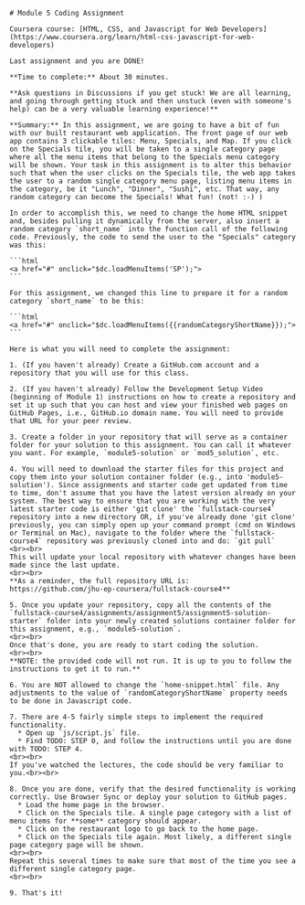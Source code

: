 	# Module 5 Coding Assignment

	Coursera course: [HTML, CSS, and Javascript for Web Developers](https://www.coursera.org/learn/html-css-javascript-for-web-developers)

	Last assignment and you are DONE!

	**Time to complete:** About 30 minutes.

	**Ask questions in Discussions if you get stuck! We are all learning, and going through getting stuck and then unstuck (even with someone's help) can be a very valuable learning experience!**

	**Summary:** In this assignment, we are going to have a bit of fun with our built restaurant web application. The front page of our web app contains 3 clickable tiles: Menu, Specials, and Map. If you click on the Specials tile, you will be taken to a single category page where all the menu items that belong to the Specials menu category will be shown. Your task in this assignment is to alter this behavior such that when the user clicks on the Specials tile, the web app takes the user to a random single category menu page, listing menu items in the category, be it "Lunch", "Dinner", "Sushi", etc. That way, any random category can become the Specials! What fun! (not! :-) )

	In order to accomplish this, we need to change the home HTML snippet and, besides pulling it dynamically from the server, also insert a random category `short_name` into the function call of the following code. Previously, the code to send the user to the "Specials" category was this:

	```html
	<a href="#" onclick="$dc.loadMenuItems('SP');">
	```

	For this assignment, we changed this line to prepare it for a random category `short_name` to be this:

	```html
	<a href="#" onclick="$dc.loadMenuItems({{randomCategoryShortName}});">
	```

	Here is what you will need to complete the assignment:

	1. (If you haven't already) Create a GitHub.com account and a repository that you will use for this class.

	2. (If you haven't already) Follow the Development Setup Video (beginning of Module 1) instructions on how to create a repository and set it up such that you can host and view your finished web pages on GitHub Pages, i.e., GitHub.io domain name. You will need to provide that URL for your peer review.

	3. Create a folder in your repository that will serve as a container folder for your solution to this assignment. You can call it whatever you want. For example, `module5-solution` or `mod5_solution`, etc.

	4. You will need to download the starter files for this project and copy them into your solution container folder (e.g., into 'module5-solution'). Since assignments and starter code get updated from time to time, don't assume that you have the latest version already on your system. The best way to ensure that you are working with the very latest starter code is either 'git clone' the `fullstack-course4` repository into a new directory OR, if you've already done 'git clone' previously, you can simply open up your command prompt (cmd on Windows or Terminal on Mac), navigate to the folder where the `fullstack-course4` repository was previously cloned into and do: `git pull`
	<br><br>
	This will update your local repository with whatever changes have been made since the last update.
	<br><br>
	**As a reminder, the full repository URL is:
	https://github.com/jhu-ep-coursera/fullstack-course4**

	5. Once you update your repository, copy all the contents of the `fullstack-course4/assignments/assignment5/assignment5-solution-starter` folder into your newly created solutions container folder for this assignment, e.g., `module5-solution`.
	<br><br>
	Once that's done, you are ready to start coding the solution.
	<br><br>
	**NOTE: the provided code will not run. It is up to you to follow the instructions to get it to run.**

	6. You are NOT allowed to change the `home-snippet.html` file. Any adjustments to the value of `randomCategoryShortName` property needs to be done in Javascript code.

	7. There are 4-5 fairly simple steps to implement the required functionality.
	  * Open up `js/script.js` file.
	  * Find TODO: STEP 0, and follow the instructions until you are done with TODO: STEP 4.
	<br><br>
	If you've watched the lectures, the code should be very familiar to you.<br><br>

	8. Once you are done, verify that the desired functionality is working correctly. Use Browser Sync or deploy your solution to GitHub pages.
	  * Load the home page in the browser.
	  * Click on the Specials tile. A single page category with a list of menu items for **some** category should appear.
	  * Click on the restaurant logo to go back to the home page.
	  * Click on the Specials tile again. Most likely, a different single page category page will be shown.
	<br><br>
	Repeat this several times to make sure that most of the time you see a different single category page.
	<br><br>

	9. That's it!
